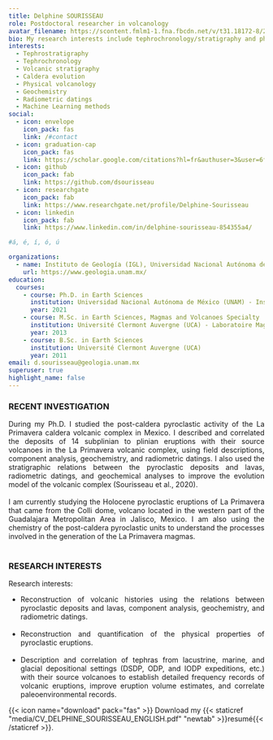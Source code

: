 ```yaml
---
title: Delphine SOURISSEAU
role: Postdoctoral researcher in volcanology
avatar_filename: https://scontent.fmlm1-1.fna.fbcdn.net/v/t31.18172-8/26063654_10213101956896153_6742823389416746516_o.jpg?_nc_cat=106&ccb=1-3&_nc_sid=09cbfe&_nc_ohc=jK6po6Sk-s4AX-uvGtN&_nc_ht=scontent.fmlm1-1.fna&oh=19c393283008b03549d6abe0126e21d4&oe=608D9AC4
bio: My research interests include tephrochronology/stratigraphy and physical volcanology.
interests:
  - Tephrostratigraphy
  - Tephrochronology
  - Volcanic stratigraphy
  - Caldera evolution
  - Physical volcanology
  - Geochemistry
  - Radiometric datings
  - Machine Learning methods
social:
  - icon: envelope
    icon_pack: fas
    link: /#contact
  - icon: graduation-cap
    icon_pack: fas
    link: https://scholar.google.com/citations?hl=fr&authuser=3&user=6fCSTU4AAAAJ
  - icon: github
    icon_pack: fab
    link: https://github.com/dsourisseau
  - icon: researchgate
    icon_pack: fab
    link: https://www.researchgate.net/profile/Delphine-Sourisseau
  - icon: linkedin
    icon_pack: fab
    link: https://www.linkedin.com/in/delphine-sourisseau-854355a4/

#á, é, í, ó, ú

organizations:
  - name: Instituto de Geología (IGL), Universidad Nacional Autónoma de México (UNAM)
    url: https://www.geologia.unam.mx/
education:
  courses:
    - course: Ph.D. in Earth Sciences
      institution: Universidad Nacional Autónoma de México (UNAM) - Instituto de Geofísica Unidad Michoacán (IGUM)
      year: 2021
    - course: M.Sc. in Earth Sciences, Magmas and Volcanoes Specialty
      institution: Université Clermont Auvergne (UCA) - Laboratoire Magmas et Volcans (LMV)
      year: 2013
    - course: B.Sc. in Earth Sciences
      institution: Université Clermont Auvergne (UCA)
      year: 2011
email: d.sourisseau@geologia.unam.mx
superuser: true
highlight_name: false
---
```


### RECENT INVESTIGATION
<div style="text-align: justify"> 
During my Ph.D. I studied the post-caldera pyroclastic activity of the La Primavera caldera volcanic complex in Mexico. I described and correlated the deposits of 14 subplinian to plinian eruptions with their source volcanoes in the La Primavera volcanic complex, using field descriptions, component analysis, geochemistry, and radiometric datings. I also used the stratigraphic relations between the pyroclastic deposits and lavas, radiometric datings, and geochemical analyses to improve the evolution model of the volcanic complex (Sourisseau et al., 2020). 
<br /> <br /> 
I am currently studying the Holocene pyroclastic eruptions of La Primavera that came from the Colli dome, volcano located in the western part of the Guadalajara Metropolitan Area in Jalisco, Mexico. I am also using the chemistry of the post-caldera pyroclastic units to understand the processes involved in the generation of the La Primavera magmas.
</div>
<br /> 

### RESEARCH INTERESTS

Research interests:

<ul>

<li> <div style="text-align: justify"> Reconstruction of volcanic histories using the relations between pyroclastic deposits and lavas, 
component analysis, geochemistry, and radiometric datings.</li><br />  

<li> <div style="text-align: justify"> Reconstruction and quantification of the physical properties of pyroclastic eruptions. </li> <br /> 

<li> <div style="text-align: justify"> Description and correlation of tephras from lacustrine, marine, and glacial depositional settings (DSDP, ODP, and IODP expeditions, etc.) with their source volcanoes to establish detailed frequency records of volcanic eruptions, improve eruption volume estimates, and correlate paleoenvironmental records.

</ul>

{{< icon name="download" pack="fas" >}} Download my {{< staticref "media/CV_DELPHINE_SOURISSEAU_ENGLISH.pdf" "newtab" >}}resumé{{< /staticref >}}.